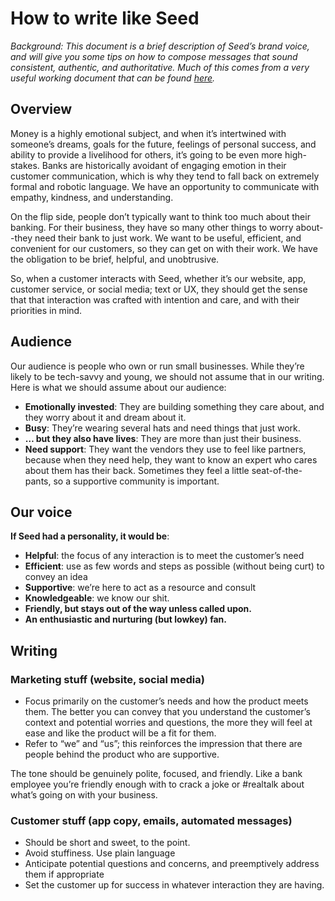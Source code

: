 # How to write like Seed

*Background: This document is a brief description of Seed’s brand voice, and will give you some tips on how to compose messages that sound consistent, authentic, and authoritative. Much of this comes from a very useful working document that can be found [here](https://github.com/the-rachel/styles/blob/master/Seed/seed-working.md).*

## Overview

Money is a highly emotional subject, and when it’s intertwined with someone’s dreams, goals for the future, feelings of personal success, and ability to provide a livelihood for others, it’s going to be even more high-stakes. Banks are historically avoidant of engaging emotion in their customer communication, which is why they tend to fall back on extremely formal and robotic language. We have an opportunity to communicate with empathy, kindness, and understanding.

On the flip side, people don’t typically want to think too much about their banking. For their business, they have so many other things to worry about--they need their bank to just work. We want to be useful, efficient, and convenient for our customers, so they can get on with their work. We have the obligation to be brief, helpful, and unobtrusive.

So, when a customer interacts with Seed, whether it’s our website, app, customer service, or social media; text or UX, they should get the sense that that interaction was crafted with intention and care, and with their priorities in mind.


## Audience

Our audience is people who own or run small businesses. While they’re likely to be tech-savvy and young, we should not assume that in our writing. Here is what we should assume about our audience:
- **Emotionally invested**: They are building something they care about, and they worry about it and dream about it.
- **Busy**: They’re wearing several hats and need things that just work.
- **… but they also have lives**: They are more than just their business.
- **Need support**: They want the vendors they use to feel like partners, because when they need help, they want to know an expert who cares about them has their back. Sometimes they feel a little seat-of-the-pants, so a supportive community is important.


## Our voice

**If Seed had a personality, it would be**:
- **Helpful**: the focus of any interaction is to meet the customer’s need
- **Efficient**: use as few words and steps as possible (without being curt) to convey an idea
- **Supportive**: we’re here to act as a resource and consult 
- **Knowledgeable**: we know our shit.
- **Friendly, but stays out of the way unless called upon.** 
- **An enthusiastic and nurturing (but lowkey) fan.**


## Writing

### Marketing stuff (website, social media)
- Focus primarily on the customer’s needs and how the product meets them. The better you can convey that you understand the customer’s context and potential worries and questions, the more they will feel at ease and like the product will be a fit for them. 
- Refer to “we” and “us”; this reinforces the impression that there are people behind the product who are supportive. 

The tone should be genuinely polite, focused, and friendly. Like a bank employee you’re friendly enough with to crack a joke or #realtalk about what’s going on with your business.

### Customer stuff (app copy, emails, automated messages)
- Should be short and sweet, to the point.
- Avoid stuffiness. Use plain language
- Anticipate potential questions and concerns, and preemptively address them if appropriate
- Set the customer up for success in whatever interaction they are having.
